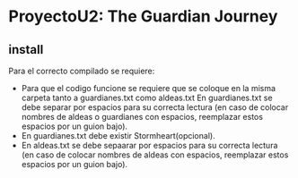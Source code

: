 # ProyectoU2: The Guardian Journey
## install
Para el correcto compilado se requiere:
- Para que el codigo funcione se requiere que se coloque en la misma carpeta tanto a guardianes.txt como aldeas.txt
En guardianes.txt se debe separar por espacios para su correcta lectura (en caso de colocar nombres de aldeas o guardianes con espacios, reemplazar estos espacios por un guion bajo).
- En guardianes.txt debe existir Stormheart(opcional).
- En aldeas.txt se debe sepaarar por espacios para su correcta lectura (en caso de colocar nombres de aldeas con espacios, reemplazar estos espacios por un guion bajo).
